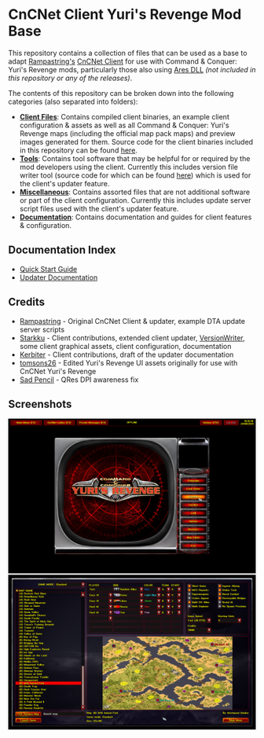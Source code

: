 # CnCNet Client Yuri's Revenge Mod Base #

This repository contains a collection of files that can be used as a base to adapt [Rampastring's](https://github.com/Rampastring) [CnCNet Client](https://github.com/CnCNet/xna-cncnet-client) for use with Command & Conquer: Yuri's Revenge mods, particularly those also using [Ares DLL](https://ares.strategy-x.com/) _(not included in this repository or any of the releases)_.

The contents of this repository can be broken down into the following categories (also separated into folders):

- **[Client Files](ClientFiles)**: Contains compiled client binaries, an example client configuration & assets as well as all Command & Conquer: Yuri's Revenge maps (including the official map pack maps) and preview images generated for them. Source code for the client binaries included in this repository can be found [here](https://github.com/Starkku/xna-cncnet-client/tree/modified-updater).
- **[Tools](Tools)**: Contains tool software that may be helpful for or required by the mod developers using the client. Currently this includes version file writer tool (source code for which can be found [here](https://github.com/Starkku/VersionWriter)) which is used for the client's updater feature.
- **[Miscellaneous](Miscellaneous)**: Contains assorted files that are not additional software or part of the client configuration. Currently this includes update server script files used with the client's updater feature.
- **[Documentation](Documentation)**: Contains documentation and guides for client features & configuration.

## Documentation Index

- [Quick Start Guide](Documentation/QuickStartGuide.md)
- [Updater Documentation](Documentation/Updater.md)

Credits
-------

- [Rampastring](https://github.com/Rampastring) - Original CnCNet Client & updater, example DTA update server scripts
- [Starkku](https://github.com/Starkku) - Client contributions, extended client updater, [VersionWriter](https://github.com/Starkku/VersionWriter), some client graphical assets, client configuration, documentation
- [Kerbiter](https://github.com/Metadorius) - Client contributions, draft of the updater documentation
- [tomsons26](https://github.com/tomsons26) - Edited Yuri's Revenge UI assets originally for use with CnCNet Yuri's Revenge
- [Sad Pencil](https://github.com/SadPencil) - QRes DPI awareness fix

Screenshots
-------
![Screenshot of client main menu.](modbaseclient-mainmenu.png?raw=true "Main menu in example configuration.")
![Screenshot of client skirmish game lobby.](modbaseclient-skirmishlobby.png?raw=true "Skirmish game lobby in example configuration.")